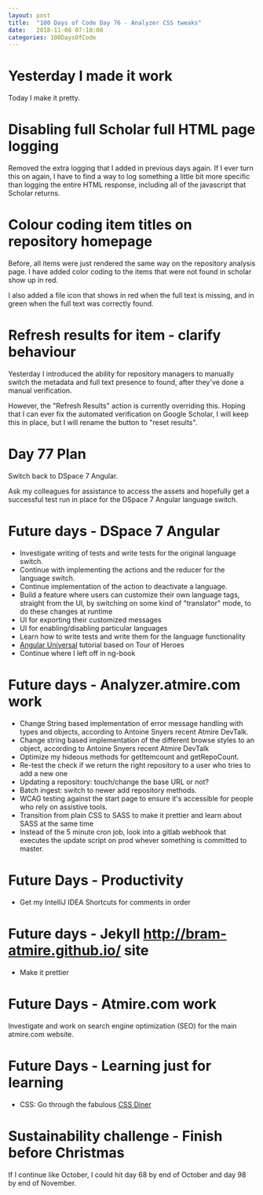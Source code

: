 ```yaml
---
layout: post
title:  "100 Days of Code Day 76 - Analyzer CSS tweaks"
date:   2018-11-08 07:10:00
categories: 100DaysOfCode
---
```


# Yesterday I made it work

Today I make it pretty.

# Disabling full Scholar full HTML page logging

Removed the extra logging that I added in previous days again. If I ever turn this on again, I have to find a way to log something a little bit more specific than logging the entire HTML response, including all of the javascript that Scholar returns.

# Colour coding item titles on repository homepage

Before, all items were just rendered the same way on the repository analysis page. I have added color coding to the items that were not found in scholar show up in red.

I also added a file icon that shows in red when the full text is missing, and in green when the full text was correctly found.

# Refresh results for item - clarify behaviour

Yesterday I introduced the ability for repository managers to manually switch the metadata and full text presence to found, after they've done a manual verification.

However, the "Refresh Results" action is currently overriding this. Hoping that I can ever fix the automated verification on Google Scholar, I will keep this in place, but I will rename the button to "reset results".

# Day 77 Plan

Switch back to DSpace 7 Angular.

Ask my colleagues for assistance to access the assets and hopefully get a successful test run in place for the DSpace 7 Angular language switch.

# Future days - DSpace 7 Angular

* Investigate writing of tests and write tests for the original language switch.
* Continue with implementing the actions and the reducer for the language switch.
* Continue implementation of the action to deactivate a language.
* Build a feature where users can customize their own language tags, straight from the UI, by switching on some kind of "translator" mode, to do these changes at runtime
* UI for exporting their customized messages
* UI for enabling/disabling particular languages
* Learn how to write tests and write them for the language functionality
* [Angular Universal](https://angular.io/guide/universal) tutorial based on Tour of Heroes
* Continue where I left off in ng-book

# Future days - Analyzer.atmire.com work

* Change String based implementation of error message handling with types and objects, according to Antoine Snyers recent Atmire DevTalk.
* Change string based implementation of the different browse styles to an object, according to Antoine Snyers recent Atmire DevTalk
* Optimize my hideous methods for getItemcount and getRepoCount.
* Re-test the check if we return the right repository to a user who tries to add a new one
* Updating a repository: touch/change the base URL or not?
* Batch ingest: switch to newer add repository methods.
* WCAG testing against the start page to ensure it's accessible for people who rely on assistive tools.
* Transition from plain CSS to SASS to make it prettier and learn about SASS at the same time
* Instead of the 5 minute cron job, look into a gitlab webhook that executes the update script on prod whever something is committed to master.

# Future Days - Productivity

* Get my IntelliJ IDEA Shortcuts for comments in order

# Future days - Jekyll http://bram-atmire.github.io/ site

* Make it prettier

# Future Days - Atmire.com work

Investigate and work on search engine optimization (SEO) for the main atmire.com website.

# Future Days - Learning just for learning

* CSS: Go through the fabulous [CSS Diner](https://flukeout.github.io/)

# Sustainability challenge - Finish before Christmas

If I continue like October, I could hit day 68 by end of October and day 98 by end of November.
